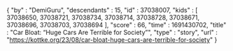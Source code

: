 {
  "by" : "DemiGuru",
  "descendants" : 15,
  "id" : 37038007,
  "kids" : [ 37038650, 37038721, 37038734, 37038714, 37038728, 37038671, 37038696, 37038703, 37038694 ],
  "score" : 66,
  "time" : 1691430702,
  "title" : "Car Bloat: “Huge Cars Are Terrible for Society”",
  "type" : "story",
  "url" : "https://kottke.org/23/08/car-bloat-huge-cars-are-terrible-for-society"
}
